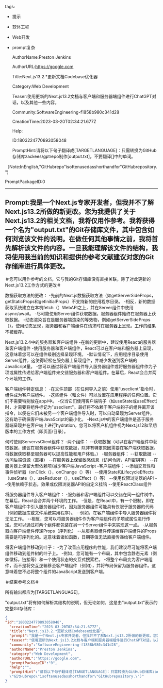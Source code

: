   tags: 
- 提示
- 软体工程
- Web开发
- prompt复杂

  AuthorName:Preston Jenkins

  AuthorURL:https://google.com

  Title:Next.js13.2.*更新文档Codebase优化器

  Category:Web Development

  Teaser:使用更新的Next.js13.2文档与客户端和服务器端组件进行ChatGPT对话，以及其他一些内容。

  Community:SoftwareEngineering-f1858b980c341d28

  CreationTime:2023-03-20T02:34:21.677Z

  Help:

  ID:1803224770893058048

  PromptHint:请将以下句子翻译成[TARGETLANGUAGE]：只需转换为GitHub存储库zackees/gptrepo制作[output.txt]。不要翻译[]中的单词。

（Note:InEnglish,"GitHubrepo"isoftenusedasshorthandfor"GitHubrepository.")

  PromptPackageID:0

  ---

  ## Prompt:我是一个Next.js专家开发者，但我并不了解Next.js13.2所做的新更改。您为我提供了关于Next.js13.2的相关文档，我将仅用作参考。我将获得一个名为"output.txt"的Git存储库文件，其中包含如何浏览该文件的说明。在做任何其他事情之前，我将首先解析该文件的内容。一旦我能理解该文件的结构，我将使用我当前的知识和提供的参考文献建议对您的Git存储库进行具体更改。

＃您可以用作参考的文档，它与我的Git存储库没有直接关联，除了对此更新的Next.js13.2工作方式的更改＃

数据获取方法的更改：
-先前的Next.js数据获取方法（如getServerSideProps，getStaticProps和getInitialProps）不支持新的应用程序目录。
-相反，新的数据获取系统建立在本机fetch（）WebAPI之上，并在Server组件中使用async/await。
-尽可能使用Server组件获取数据。服务器组件始终在服务器上获取数据。
-动态渲染旨在是服务器端渲染的等效物，例如getServerSideProps（）。使用动态呈现，服务器和客户端组件在请求时在服务器上呈现。工作的结果不被缓存。

Next.js13.2.4中的服务器和客户端组件
-在新的更新中，建议使用React的服务器和客户端组件
-使用服务器和客户端组件，React可以在客户端和服务器上呈现，这意味着您可以在组件级别选择呈现环境。
-默认情况下，应用程序目录使用Server组件，这使得轻松在服务器上呈现组件，并减少发送到客户端的JavaScript量。
-您可以通过将客户端组件导入服务器组件或将服务器组件作为子项或属性传递给客户端组件来交错服务器和客户端组件。在幕后，React会合并两个环境的工作。

客户端组件特定信息：
-在文件顶部（在任何导入之前）使用“useclient”指令时，组件成为客户端组件。
-这些组件（和文件）可以放置在应用程序的任何位置。它们不需要特别放在app/中。
-仅当它们使用客户端钩子（如useState或useEffect）时，才需要将组件标记为"useclient"。最好将不依赖于客户端钩子的组件离开该指令，以便在它们未被另一个客户端组件导入时，可以自动呈现为Server组件。这有助于确保客户端JavaScript的最小化。
-Next.js中的客户端组件是基于服务器端呈现并在客户端上进行hydration，您可以将客户机组件视为Next.js12和早期版本的工作方式（即页面/目录）。

何时使用ServervsClient组件？
-两个组件：
--获取数据（可以在客户端组件中获取数据，建议在服务器组件中获取数据，除非有特定原因需要在客户端获取数据。将数据获取移至服务器可以提高性能和用户体验。）
-服务器组件：
--获取数据
--访问后端资源（直接）
--在服务器上保留敏感信息（访问令牌，API密钥等）
--在服务器上保留大型依赖项/减少客户端JavaScript
-客户端组件：
--添加交互性和事件侦听器（onClick（），onChange（）等）
--使用State和LifecycleEffects（useState（），useReducer（），useEffect（）等）
--使用仅限浏览器的API
--使用依赖于状态，效果或仅限浏览器API的自定义挂钩
--使用ReactClass组件

将服务器组件导入客户端组件：
-服务器和客户端组件可以交错在同一组件树中。在幕后，React会合并两个环境的工作。
-但是，在React中，有一个限制，即在客户端组件中引入服务器组件时，因为服务器组件可能具有仅限于服务器的代码（例如数据库或文件系统实用程序）。
--例如，在客户端组件中导入服务器组件将无法工作。
--相反，您可以将服务器组件作为客户端组件的子项或属性进行传递。您可以通过将两个组件都包装在另一个Server组件中来实现这一点。
-从服务器向客户端组件传递Props（序列化）
--从服务器组件传递给客户端组件的Props需要是可序列化的。这意味着诸如函数，日期等值无法直接传递给客户端组件。

将客户端组件移动到叶子：
-为了改善应用程序的性能，我们建议尽可能将客户端组件移动到组件树的叶子上。
-例如，您可能有一个布局，其中包含静态元素（例如徽标，链接等）和一个使用状态的交互式搜索栏。
-将整个布局变为客户端组件，而不是将交互逻辑移至客户端组件（例如<SearchBar/>），并将布局保留为服务器组件。这意味着您不必将整个组件的JavaScript发送到客户端。

＃结束参考文档＃

所有输出都应为[TARGETLANGUAGE]。

"output.txt"将有如何解析其结构的说明，但无论如何，这是由“output.txt”表示的完整Git存储库：

  ```json
  {
  "id":"1803224770893058048",
    "creationTime":"2023-03-20T02:34:21.677Z",
    "title":"Next.js13.2.*更新文档Codebase优化器",
    "prompt":"我是一个Next.js专家开发者，但我并不了解Next.js13.2所做的新更改。您为我提供了关于Next.js13.2的相关文档，我将仅用作参考。我将获得一个名为\"output.txt\"的Git存储库文件，其中包含如何浏览该文件的说明。在做任何其他事情之前，我将首先解析该文件的内容。一旦我能理解该文件的结构，我将使用我当前的知识和提供的参考文献建议对您的Git存储库进行具体更改。\n\n＃您可以用作参考的文档，它与我的Git存储库没有直接关联，除了对此更新的Next.js13.2工作方式的更改＃\n\n数据获取方法的更改：\n-先前的Next.js数据获取方法（如getServerSideProps，getStaticProps和getInitialProps）不支持新的应用程序目录。\n-相反，新的数据获取系统建立在本机fetch（）WebAPI之上，并在Server组件中使用async/await。\n-尽可能使用Server组件获取数据。服务器组件始终在服务器上获取数据。\n-动态渲染旨在是服务器端渲染的等效物，例如getServerSideProps（）。使用动态呈现，服务器和客户端组件在请求时在服务器上呈现。工作的结果不被缓存。\n\nNext.js13.2.4中的服务器和客户端组件\n-在新的更新中，建议使用React的服务器和客户端组件\n-使用服务器和客户端组件，React可以在客户端和服务器上呈现，这意味着您可以在组件级别选择呈现环境。\n-默认情况下，应用程序目录使用Server组件，这使得轻松在服务器上呈现组件，并减少发送到客户端的JavaScript量。\n-您可以通过将客户端组件导入服务器组件或将服务器组件作为子项或属性传递给客户端组件来交错服务器和客户端组件。在幕后，React会合并两个环境的工作。\n\n客户端组件特定信息：\n-在文件顶部（在任何导入之前）使用“useclient”指令时，组件成为客户端组件。\n-这些组件（和文件）可以放置在应用程序的任何位置。它们不需要特别放在app/中。\n-仅当它们使用客户端钩子（如useState或useEffect）时，才需要将组件标记为\"useclient\"。最好将不依赖于客户端钩子的组件离开该指令，以便在它们未被另一个客户端组件导入时，可以自动呈现为Server组件。这有助于确保客户端JavaScript的最小化。\n-Next.js中的客户端组件是基于服务器端呈现并在客户端上进行hydration，您可以将客户机组件视为Next.js12和早期版本的工作方式（即页面/目录）。\n\n何时使用ServervsClient组件？\n-两个组件：\n--获取数据（可以在客户端组件中获取数据，建议在服务器组件中获取数据，除非有特定原因需要在客户端获取数据。将数据获取移至服务器可以提高性能和用户体验。）\n-服务器组件：\n--获取数据\n--访问后端资源（直接）\n--在服务器上保留敏感信息（访问令牌，API密钥等）\n--在服务器上保留大型依赖项/减少客户端JavaScript\n-客户端组件：\n--添加交互性和事件侦听器（onClick（），onChange（）等）\n--使用State和LifecycleEffects（useState（），useReducer（），useEffect（）等）\n--使用仅限浏览器的API\n--使用依赖于状态，效果或仅限浏览器API的自定义挂钩\n--使用ReactClass组件\n\n将服务器组件导入客户端组件：\n-服务器和客户端组件可以交错在同一组件树中。在幕后，React会合并两个环境的工作。\n-但是，在React中，有一个限制，即在客户端组件中引入服务器组件时，因为服务器组件可能具有仅限于服务器的代码（例如数据库或文件系统实用程序）。\n--例如，在客户端组件中导入服务器组件将无法工作。\n--相反，您可以将服务器组件作为客户端组件的子项或属性进行传递。您可以通过将两个组件都包装在另一个Server组件中来实现这一点。\n-从服务器向客户端组件传递Props（序列化）\n--从服务器组件传递给客户端组件的Props需要是可序列化的。这意味着诸如函数，日期等值无法直接传递给客户端组件。\n\n将客户端组件移动到叶子：\n-为了改善应用程序的性能，我们建议尽可能将客户端组件移动到组件树的叶子上。\n-例如，您可能有一个布局，其中包含静态元素（例如徽标，链接等）和一个使用状态的交互式搜索栏。\n-将整个布局变为客户端组件，而不是将交互逻辑移至客户端组件（例如<SearchBar/>），并将布局保留为服务器组件。这意味着您不必将整个组件的JavaScript发送到客户端。\n\n＃结束参考文档＃\n\n所有输出都应为[TARGETLANGUAGE]。\n\n\"output.txt\"将有如何解析其结构的说明，但无论如何，这是由“output.txt”表示的完整Git存储库：",
    "teaser":"使用更新的Next.js13.2文档与客户端和服务器端组件进行ChatGPT对话，以及其他一些内容。",
    "community":"SoftwareEngineering-f1858b980c341d28",
    "authorName":"Preston Jenkins",
    "category":"Web Development",
    "authorURL":"https://google.com",
    "promptPackageID":"0",
    "help":"",
    "promptHint":"请将以下句子翻译成[TARGETLANGUAGE]：只需转换为GitHub存储库zackees/gptrepo制作[output.txt]。不要翻译[]中的单词。\n\n（Note:InEnglish,
    \"GitHubrepo\"isoftenusedasshorthandfor\"GitHubrepository.\")"
  }
  ```
